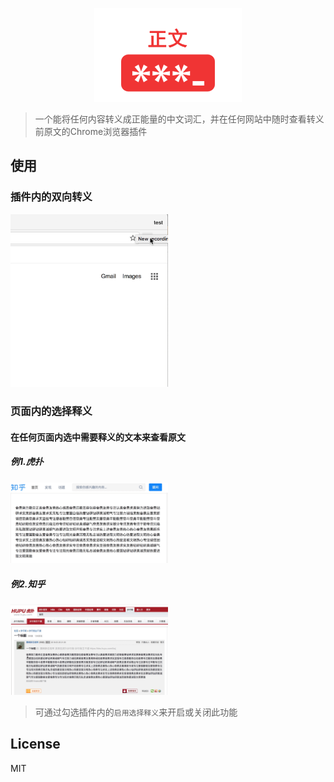 <p align="center">
  <img src="./src/img/small-title-icon.png" height="150px">
</p>

> 一个能将任何内容转义成正能量的中文词汇，并在任何网站中随时查看转义前原文的Chrome浏览器插件

## 使用
### 插件内的双向转义

<div>
  <img src="./src/img/translate.gif" width="50%">
</div>

### 页面内的选择释义
#### 在任何页面内选中需要释义的文本来查看原文
<div>
  <div>
    <h5>例1.虎扑</h5>
    <img src="./src/img/zhihu.gif" width="50%">
  </div>
  <div>
    <h5>例2.知乎</h5>
    <img src="./src/img/hupu.gif" width="50%">
  </div>
</div>


> 可通过勾选插件内的`启用选择释义`来开启或关闭此功能

## License
MIT